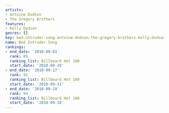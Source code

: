 ```yaml
---
artists:
- Antoine Dodson
- The Gregory Brothers
features:
- Kelly Dodson
genres: []
key: bed-intruder-song-antoine-dodson-the-gregory-brothers-kelly-dodson
name: Bed Intruder Song
rankings:
- end_date: '2010-09-03'
  rank: 89
  ranking_list: Billboard Hot 100
  start_date: '2010-08-28'
- end_date: '2010-09-17'
  rank: 92
  ranking_list: Billboard Hot 100
  start_date: '2010-09-11'
- end_date: '2010-09-24'
  rank: 94
  ranking_list: Billboard Hot 100
  start_date: '2010-09-18'
---
```


